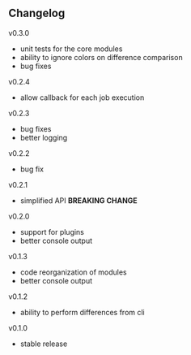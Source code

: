 ## Changelog
v0.3.0
- unit tests for the core modules
- ability to ignore colors on difference comparison
- bug fixes

v0.2.4
- allow callback for each job execution

v0.2.3
- bug fixes
- better logging

v0.2.2
- bug fix

v0.2.1
- simplified API **BREAKING CHANGE**

v0.2.0
- support for plugins
- better console output

v0.1.3
- code reorganization of modules
- better console output

v0.1.2
- ability to perform differences from cli

v0.1.0
- stable release
